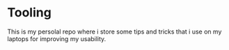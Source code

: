 # Tooling
This is my persolal repo where i store some tips and tricks that i use on my laptops for improving my usability.
